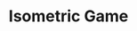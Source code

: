 ---
layout: page
title: "Isometric Game"
category: "prototype"
type: lab
permalink: /lab/isometric_game/
---